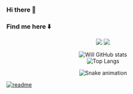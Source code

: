 ### Hi there 👋

### Find me here ⬇️ 

<div align="center">
<a align="center" href="https://www.instagram.com/wtnguerreiro/"target="_blank"><img src="https://img.shields.io/badge/-Instagram-%23E4405F?style=for-the-badge&logo=instagram&logoColor=white" target="_blank"></a>
<a align="center" href="https://www.linkedin.com/in/willtonguerreiro/" target="_blank"><img src="https://img.shields.io/badge/-LinkedIn-%230077B5?style=for-the-badge&logo=linkedin&logoColor=white" target="_blank"></a>

![Will GitHub stats](https://github-readme-stats.vercel.app/api?username=wiltonguerreiro&show_icons=true&theme=dracula)
<br>
![Top Langs](https://github-readme-stats.vercel.app/api/top-langs/?username=wiltonguerreiro&layout=compact)</br>

<div align="center">
</div>
 
  ![Snake animation](https://github.com/wiltonguerreiro/wiltonguerreiro/blob/output/github-contribution-grid-snake.svg)
 
</div>
 
[![readme](https://github-readme-stats.vercel.app/api/pin/?username=wiltonguerreiro&repo=wiltonguerreiro&theme=synthwave)](https://github.com/wiltonguerreiro/wiltonguerreiro)


